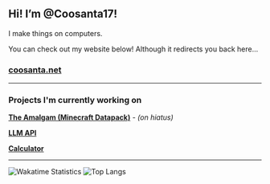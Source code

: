 
## Hi! I’m @Coosanta17!

I make things on computers.

You can check out my website below! Although it redirects you back here...

### [coosanta.net](https://www.coosanta.net/)

***

### Projects I'm currently working on
**[The Amalgam (Minecraft Datapack)](https://github.com/Coosanta17/Amalgam)** - *(on hiatus)*

**[LLM API](https://github.com/Coosanta17/LLM-API)**

**[Calculator](https://github.com/Coosanta17/Java-Calculator)**

***

<!---
**discord server:**
https://discord.gg/hDQGrCWaPJ
--->


<!---
Coosanta17/Coosanta17 is a ✨ special ✨ repository because its `README.md` (this file) appears on your GitHub profile.
You can click the Preview link to take a look at your changes.
--->

![Wakatime Statistics](https://github-readme-stats.vercel.app/api/wakatime?username=U078TMYQM9R&api_domain=waka.hackclub.com&layout=compact&langs_count=6)
![Top Langs](https://github-readme-stats.vercel.app/api/top-langs/?username=Coosanta17&layout=compact&exclude_repo=MinecraftPlus-Custom-Panoramas,Coosanta17.github.io)

<!---
![Coosanta's GitHub stats](https://github-readme-stats.vercel.app/api?username=Coosanta17&show_icons=true&theme=transparent)
--->
